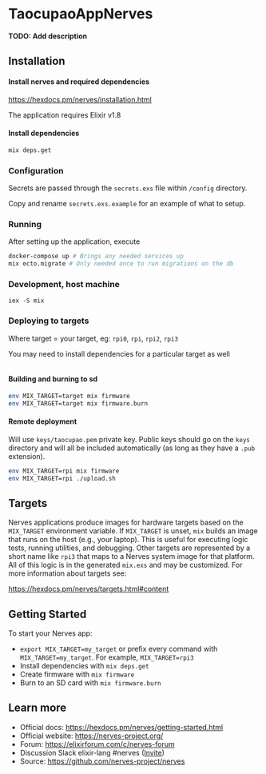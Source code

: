 # TaocupaoAppNerves

**TODO: Add description**

## Installation

#### Install nerves and required dependencies

https://hexdocs.pm/nerves/installation.html

The application requires Elixir v1.8

#### Install dependencies

```bash
mix deps.get
```

### Configuration

Secrets are passed through the `secrets.exs` file within `/config` directory.

Copy and rename `secrets.exs.example` for an example of what to setup.

### Running

After setting up the application, execute

```sh
docker-compose up # Brings any needed services up
mix ecto.migrate # Only needed once to run migrations on the db
```

### Development, host machine

```
iex -S mix
```

### Deploying to targets

Where target = your target, eg: `rpi0`, `rpi`, `rpi2`, `rpi3`

You may need to install dependencies for a particular target as well

```bash

```

#### Building and burning to sd

```bash
env MIX_TARGET=target mix firmware
env MIX_TARGET=target mix firmware.burn
```

#### Remote deployment

Will use `keys/taocupao.pem` private key.
Public keys should go on the `keys` directory and will all be included automatically (as long as they have a `.pub` extension).

```bash
env MIX_TARGET=rpi mix firmware
env MIX_TARGET=rpi ./upload.sh
```

## Targets

Nerves applications produce images for hardware targets based on the
`MIX_TARGET` environment variable. If `MIX_TARGET` is unset, `mix` builds an
image that runs on the host (e.g., your laptop). This is useful for executing
logic tests, running utilities, and debugging. Other targets are represented by
a short name like `rpi3` that maps to a Nerves system image for that platform.
All of this logic is in the generated `mix.exs` and may be customized. For more
information about targets see:

https://hexdocs.pm/nerves/targets.html#content

## Getting Started

To start your Nerves app:

- `export MIX_TARGET=my_target` or prefix every command with
  `MIX_TARGET=my_target`. For example, `MIX_TARGET=rpi3`
- Install dependencies with `mix deps.get`
- Create firmware with `mix firmware`
- Burn to an SD card with `mix firmware.burn`

## Learn more

- Official docs: https://hexdocs.pm/nerves/getting-started.html
- Official website: https://nerves-project.org/
- Forum: https://elixirforum.com/c/nerves-forum
- Discussion Slack elixir-lang #nerves ([Invite](https://elixir-slackin.herokuapp.com/))
- Source: https://github.com/nerves-project/nerves
